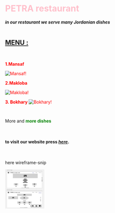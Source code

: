 # <font color="pink">**PETRA** restaurant </font> 

***in our restaurant we serve many Jordanian dishes***
<br>
<br>


## <ins>**MENU :**</ins>
<br>

<font color="red">**1.Mansaf**

![Mansaf!](https://www.cheftariq.com/wp-content/uploads/2020/04/mansaf-4-1.jpg.webp "mansaf" )


**2.Makloba**

![Makloba!](https://plantbasedfolk.com/wp-content/uploads/2021/04/Maqlouba.jpg "Makloba")

**3. Bokhary**
![Bokhary!](https://modo3.com/thumbs/fit630x300/47985/1439110962/%D8%B7%D8%B1%D9%8A%D9%82%D8%A9_%D8%B9%D9%85%D9%84_%D8%B1%D8%B2_%D8%A8%D8%AE%D8%A7%D8%B1%D9%8A.jpg "Bokhary")      </font>          

<br>

More  and <font color="green">**more dishes**</font>  
<br><br><br>
**to visit our website press [***here***](https://duckduckgo.com).**
<br>
<br>
<br>
<br>
here wireframe-snip
<br>

<img src="my-restaurant-SNIP.jpg" alt="wireframe-snip" style="width:128px;height:128px;">


